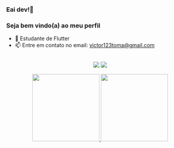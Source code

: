 ### Eai dev!👋
### Seja bem vindo(a) ao meu perfil




- 🌱 Estudante de Flutter
- 📫 Entre em contato no email: victor123toma@gmail.com

##

<div align="center"> 
 
  <a href = "mailto:victor123toma@gmail.com"><img src="https://img.shields.io/badge/-Gmail-%23333?style=for-the-badge&logo=gmail&logoColor=white" target="_blank"></a>
  <a href="linkedin.com/in/victor-toma-64403b191/" target="_blank"><img src="https://img.shields.io/badge/-LinkedIn-%230077B5?style=for-the-badge&logo=linkedin&logoColor=white" target="_blank"></a> 
 
  
</div>



<div align="center">
  <a href="https://github.com/vvctort">
  <img height="180em" src="https://github-readme-stats.vercel.app/api?username=vvctort&show_icons=true&theme=tokyonight&include_all_commits=true&count_private=true"/>
  <img height="180em" src="https://github-readme-stats.vercel.app/api/top-langs/?username=vvctort&layout=compact&langs_count=7&theme=tokyonight"/>
</div>
